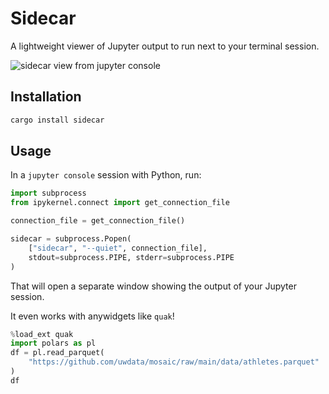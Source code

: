 # Sidecar

A lightweight viewer of Jupyter output to run next to your terminal session.

![sidecar view from jupyter console](https://github.com/user-attachments/assets/f34e89b9-950d-40fd-a65a-b89b84776e32)

## Installation

```bash
cargo install sidecar
```

## Usage

In a `jupyter console` session with Python, run:

```python
import subprocess
from ipykernel.connect import get_connection_file

connection_file = get_connection_file()

sidecar = subprocess.Popen(
    ["sidecar", "--quiet", connection_file],
    stdout=subprocess.PIPE, stderr=subprocess.PIPE
)
```

That will open a separate window showing the output of your Jupyter session.

It even works with anywidgets like `quak`!

```python
%load_ext quak
import polars as pl
df = pl.read_parquet(
    "https://github.com/uwdata/mosaic/raw/main/data/athletes.parquet"
)
df
```

